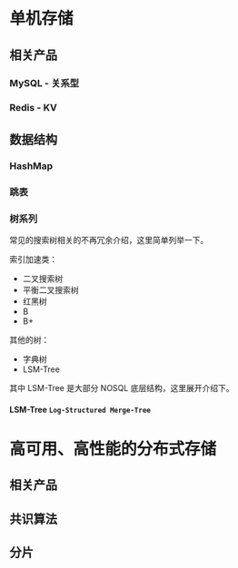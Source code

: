 # 单机存储

## 相关产品

### MySQL - 关系型

### Redis - KV

## 数据结构

### HashMap

### 跳表

### 树系列

常见的搜索树相关的不再冗余介绍，这里简单列举一下。

索引加速类：
- 二叉搜索树
- 平衡二叉搜索树
- 红黑树
- B
- B+

其他的树：
- 字典树
- LSM-Tree

其中 LSM-Tree 是大部分 NOSQL 底层结构，这里展开介绍下。

#### LSM-Tree `Log-Structured Merge-Tree`


# 高可用、高性能的分布式存储

## 相关产品

## 共识算法

## 分片
